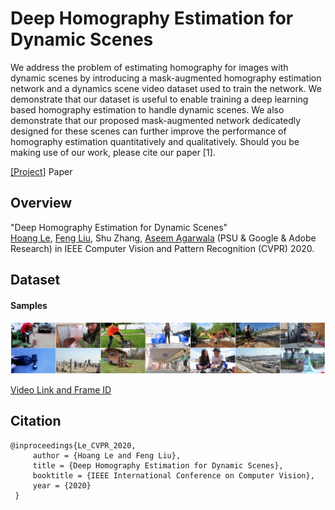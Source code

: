 # Deep Homography Estimation for Dynamic Scenes
We address the problem of estimating homography for images with dynamic scenes by introducing a mask-augmented homography estimation network and a dynamics scene video dataset used to train the network. We demonstrate that our dataset is useful to enable training a deep learning based homography estimation to handle dynamic scenes. We also demonstrate that our proposed mask-augmented network dedicatedly designed for these scenes can further improve the performance of homography estimation quantitatively and qualitatively. Should you be making use of our work, please cite our paper [1].

[[Project]](https://lcmhoang.github.io/publication/2020-cvpr-homography/) Paper

## Overview
"Deep Homography Estimation for Dynamic Scenes"   
[Hoang Le](https://lcmhoang.github.io/), [Feng Liu](http://web.cecs.pdx.edu/~fliu/), Shu Zhang, [Aseem Agarwala](http://www.agarwala.org/) (PSU & Google & Adobe Research)
in IEEE Computer Vision and Pattern Recognition  (CVPR) 2020.

## Dataset 

#### Samples 
<img src='./mics/examples.png' width=1000>

[Video Link and Frame ID](https://github.com/lcmhoang/hmg-dynamics#dataset)

## Citation

```
@inproceedings{Le_CVPR_2020,
     author = {Hoang Le and Feng Liu},
     title = {Deep Homography Estimation for Dynamic Scenes},
     booktitle = {IEEE International Conference on Computer Vision},
     year = {2020}
 }
```

